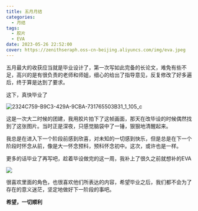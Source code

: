 ```yaml
---
title: 五月月结
categories:
  - 月结
tags:
  - 胶片
  - EVA
date: 2023-05-26 22:52:00
cover: https://zenithseraph.oss-cn-beijing.aliyuncs.com/img/eva.jpeg
---
```


五月最大的收获应当就是毕业设计了，第一次写如此完备的长论文，难免有些不足，高兴的是有很负责的老师和师姐，细心的给出了指导意见，反复修改了好多遍后，终于算是达到了要求。

这下，真快毕业了

![2324C759-B9C3-429A-9CBA-731765503B31_1_105_c](https://zenithseraph.oss-cn-beijing.aliyuncs.com/img/2324C759-B9C3-429A-9CBA-731765503B31_1_105_c.jpeg)

这是一次大二时候的团建，我用胶片拍下了这帧画面，那天在改毕设的时候偶然找到了这张图片。当时正是深夜，只感觉脑袋中了一锤，狠狠地清醒起来。

我总是在进入下一个阶段前感到欣喜，对未知的一切感到快乐，但是总是在下一个阶段时怀念从前，像是大一怀念预科，预科怀念初中。这次，或许也是一样。

更多的话毕业了再写吧，趁着毕设做完的这一周，我补上了很久之前就想补的EVA

![](https://zenithseraph.oss-cn-beijing.aliyuncs.com/img/eva.jpeg)

很喜欢里面的角色，也很喜欢他们所表达的内容，希望毕业之后，我们都不会为了存在的意义迷茫，坚定地做好下一阶段的事吧。

**希望，一切顺利**
